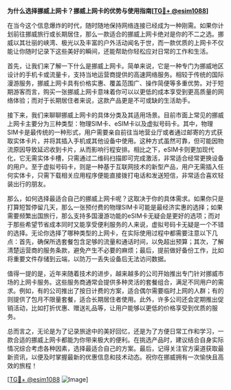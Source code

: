 **为什么选择挪威上网卡？挪威上网卡的优势与使用指南[[TG💪+ @esim1088](https://t.me/s/esim1088)]**

在当今这个信息爆炸的时代，随时随地保持网络连接已经成为一种刚需。如果你计划前往挪威旅行或长期居住，那么一款适合的挪威上网卡绝对是你的不二之选。挪威以其壮丽的峡湾、极光以及丰富的户外活动闻名于世，而一款优质的上网卡不仅能让你随时记录下这些美好的瞬间，还能帮助你轻松应对日常的工作和生活。

首先，让我们来了解一下什么是挪威上网卡。简单来说，它是一种专门为挪威地区设计的手机卡或流量卡，支持当地运营商提供的高速网络服务。相较于传统的国际漫游服务，挪威上网卡具有价格实惠、覆盖范围广、操作简便等多重优势。对于短期游客而言，购买一张挪威上网卡意味着你可以以更低的成本享受到更高质量的网络体验；而对于长期居住者来说，这款产品更是不可或缺的生活助手。

接下来，我们来聊聊挪威上网卡的具体分类及其适用场景。目前市面上常见的挪威上网卡主要分为三种类型：物理SIM卡、eSIM卡以及虚拟号码卡。其中，物理SIM卡是最传统的一种形式，用户需要亲自前往当地营业厅或者通过邮寄的方式获取实体卡片，并将其插入手机或其他设备中使用。这种方式虽然可靠，但可能因物流原因导致延迟收到卡片，从而影响行程安排。相比之下，eSIM卡则更加现代化，它无需实体卡槽，只需通过二维码扫描即可完成激活，非常适合经常更换设备的用户。至于虚拟号码卡，则是一种基于互联网技术的新型产品，用户无需插入任何实体卡，只需下载相关应用程序便能直接拨打电话和发送短信，非常适合喜欢轻装出行的朋友。

那么，如何选择最适合自己的挪威上网卡呢？这取决于你的具体需求。如果你只是打算短暂停留几天，那么一张预付费的物理SIM卡可能是最经济实惠的选择；如果需要频繁出国旅行，那么支持多国漫游功能的eSIM卡无疑会是更好的选项；而对于那些希望节省成本同时又能享受便利服务的人来说，虚拟号码卡无疑是一个不错的选择。无论你选择了哪种类型的上网卡，在实际使用过程中都需要注意以下几点：首先，确保所选套餐包含足够的流量和通话时间，以免超出预算；其次，了解清楚运营商的服务条款，避免产生不必要的麻烦；最后，提前做好备份工作，比如将重要文件存储到云端，以防万一丢失设备后无法访问数据。

值得一提的是，近年来随着技术的进步，越来越多的公司开始推出专门针对挪威市场的上网卡服务。这些服务商通常会提供多种灵活的套餐组合，满足不同用户的需求。例如，有的公司推出了按日计费的方案，适合偶尔需要临时上网的人群；有的则提供了包月不限量套餐，适合长期居住者使用。此外，许多公司还会定期推出促销活动，比如打折优惠、赠送礼品等，让用户能够以更低的价格享受到优质的服务。

总而言之，无论是为了记录旅途中的美好回忆，还是为了方便日常工作和学习，一款合适的挪威上网卡都能为你带来极大的便利。在挑选产品时，建议结合自身实际情况综合考虑各种因素，选择最适合自己的方案。最后，记得关注官方渠道获取最新资讯，以便及时掌握最新的优惠信息和技术动态。祝你在挪威拥有一次愉快且高效的旅程！

[[TG💪+ @esim1088](https://t.me/s/esim1088) ![Image](https://i.postimg.cc/4NQfJmqS/Snipaste-2025-05-13-00-14-12.png)]